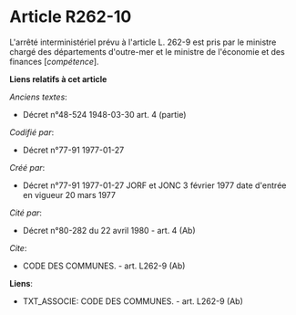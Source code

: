 # Article R262-10

L'arrêté interministériel prévu à l'article L. 262-9 est pris par le ministre chargé des départements d'outre-mer et le
ministre de l'économie et des finances [*compétence*].

**Liens relatifs à cet article**

_Anciens textes_:

  - Décret n°48-524 1948-03-30 art. 4 (partie)

_Codifié par_:

  - Décret n°77-91 1977-01-27

_Créé par_:

  - Décret n°77-91 1977-01-27 JORF et JONC 3 février 1977 date d'entrée en vigueur 20 mars 1977

_Cité par_:

  - Décret n°80-282 du 22 avril 1980 - art. 4 (Ab)

_Cite_:

  - CODE DES COMMUNES. - art. L262-9 (Ab)

**Liens**:

  - TXT_ASSOCIE: CODE DES COMMUNES. - art. L262-9 (Ab)
